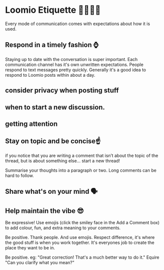 # Loomio Etiquette 👨‍👩‍👧‍👦

Every mode of communication comes with expectations about how it is used.

## Respond in a timely fashion ⌚️
Staying up to date with the conversation is super important. Each communication channel has it's own unwritten expectations. People respond to text messages pretty quickly. Generally it's a good idea to respond to Loomio posts within about a day.

## consider privacy when posting stuff

## when to start a new discussion.

## getting attention

## Stay on topic and be concise☝️
if you notice that you are writing a comment that isn’t about the topic of the thread, but is about something else... start a new thread!

Summarise your thoughts into a paragraph or two. Long comments can be hard to follow.

## Share what's on your mind 🗣


## Help maintain the vibe 😎
Be expressive! Use emojis (click the smiley face in the Add a Comment box) to add colour, fun, and extra meaning to your comments.

Be positive. Thank people. And use emojis. Respect difference, it's where the good stuff is when you work together. It's everyones job to create the place they want to be in.

Be positive. eg: "Great correction! That's a much better way to do it."
Equire "Can you clarify what you mean?"
